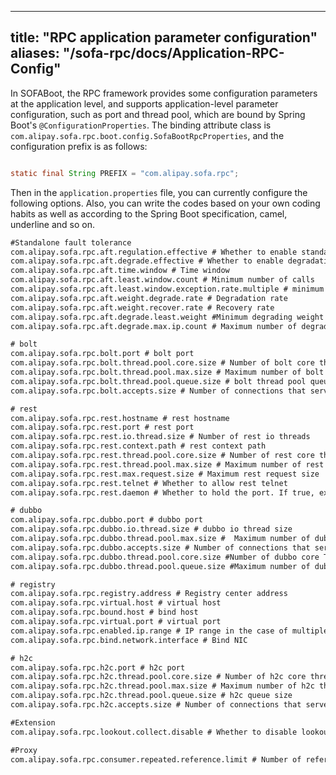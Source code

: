 
---
title: "RPC application parameter configuration"
aliases: "/sofa-rpc/docs/Application-RPC-Config"
---


In SOFABoot, the RPC framework provides some configuration parameters at the application level, and supports application-level parameter configuration, such as port and thread pool, which are bound by Spring Boot's `@ConfigurationProperties`. The binding attribute class is `com.alipay.sofa.rpc.boot.config.SofaBootRpcProperties`, and the configuration prefix is as follows:

```java

static final String PREFIX = "com.alipay.sofa.rpc";
``` 

Then in the `application.properties` file, you can currently configure the following options. Also, you can write the codes based on your own coding habits as well as according to the Spring Boot specification, camel, underline and so on.

```xml
#Standalone fault tolerance
com.alipay.sofa.rpc.aft.regulation.effective # Whether to enable standalone fault tolerance
com.alipay.sofa.rpc.aft.degrade.effective # Whether to enable degradation
com.alipay.sofa.rpc.aft.time.window # Time window
com.alipay.sofa.rpc.aft.least.window.count # Minimum number of calls
com.alipay.sofa.rpc.aft.least.window.exception.rate.multiple # minimum exception rate
com.alipay.sofa.rpc.aft.weight.degrade.rate # Degradation rate
com.alipay.sofa.rpc.aft.weight.recover.rate # Recovery rate
com.alipay.sofa.rpc.aft.degrade.least.weight #Minimum degrading weight
com.alipay.sofa.rpc.aft.degrade.max.ip.count # Maximum number of degraded IPs

# bolt
com.alipay.sofa.rpc.bolt.port # bolt port
com.alipay.sofa.rpc.bolt.thread.pool.core.size # Number of bolt core threads
com.alipay.sofa.rpc.bolt.thread.pool.max.size # Maximum number of bolt threads
com.alipay.sofa.rpc.bolt.thread.pool.queue.size # bolt thread pool queue
com.alipay.sofa.rpc.bolt.accepts.size # Number of connections that server allows client to establish

# rest
com.alipay.sofa.rpc.rest.hostname # rest hostname
com.alipay.sofa.rpc.rest.port # rest port
com.alipay.sofa.rpc.rest.io.thread.size # Number of rest io threads
com.alipay.sofa.rpc.rest.context.path # rest context path
com.alipay.sofa.rpc.rest.thread.pool.core.size # Number of rest core threads
com.alipay.sofa.rpc.rest.thread.pool.max.size # Maximum number of rest threads
com.alipay.sofa.rpc.rest.max.request.size # Maximum rest request size
com.alipay.sofa.rpc.rest.telnet # Whether to allow rest telnet
com.alipay.sofa.rpc.rest.daemon # Whether to hold the port. If true, exit with the main thread exit

# dubbo
com.alipay.sofa.rpc.dubbo.port # dubbo port
com.alipay.sofa.rpc.dubbo.io.thread.size # dubbo io thread size
com.alipay.sofa.rpc.dubbo.thread.pool.max.size #  Maximum number of dubbo business threads
com.alipay.sofa.rpc.dubbo.accepts.size # Number of connections that server allows client to establish
com.alipay.sofa.rpc.dubbo.thread.pool.core.size #Number of dubbo core Threads
com.alipay.sofa.rpc.dubbo.thread.pool.queue.size #Maximum number of dubbo threads

# registry
com.alipay.sofa.rpc.registry.address # Registry center address
com.alipay.sofa.rpc.virtual.host # virtual host
com.alipay.sofa.rpc.bound.host # bind host
com.alipay.sofa.rpc.virtual.port # virtual port
com.alipay.sofa.rpc.enabled.ip.range # IP range in the case of multiple NICs
com.alipay.sofa.rpc.bind.network.interface # Bind NIC

# h2c
com.alipay.sofa.rpc.h2c.port # h2c port
com.alipay.sofa.rpc.h2c.thread.pool.core.size # Number of h2c core threads
com.alipay.sofa.rpc.h2c.thread.pool.max.size # Maximum number of h2c threads
com.alipay.sofa.rpc.h2c.thread.pool.queue.size # h2c queue size
com.alipay.sofa.rpc.h2c.accepts.size # Number of connections that server allows client to establish

#Extension
com.alipay.sofa.rpc.lookout.collect.disable # Whether to disable lookout

#Proxy
com.alipay.sofa.rpc.consumer.repeated.reference.limit # Number of reference proxies that the client is allowed to generate for the same service. It defaults to 3;
```